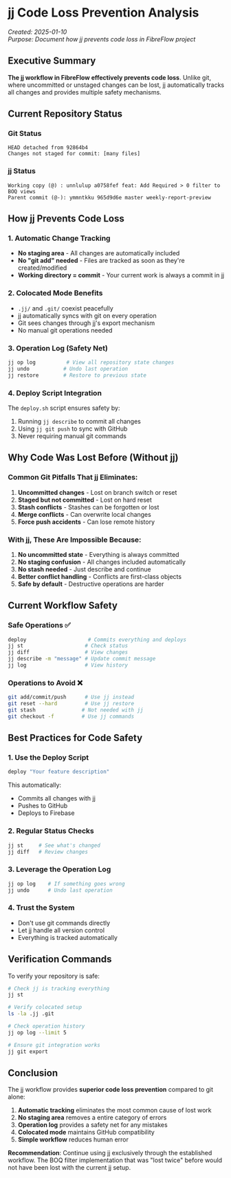 # jj Code Loss Prevention Analysis

*Created: 2025-01-10*  
*Purpose: Document how jj prevents code loss in FibreFlow project*

## Executive Summary

**The jj workflow in FibreFlow effectively prevents code loss**. Unlike git, where uncommitted or unstaged changes can be lost, jj automatically tracks all changes and provides multiple safety mechanisms.

## Current Repository Status

### Git Status
```
HEAD detached from 92864b4
Changes not staged for commit: [many files]
```

### jj Status
```
Working copy (@) : unnlulup a0758fef feat: Add Required > 0 filter to BOQ views
Parent commit (@-): ymmntkku 965d9d6e master weekly-report-preview
```

## How jj Prevents Code Loss

### 1. **Automatic Change Tracking**
- **No staging area** - All changes are automatically included
- **No "git add" needed** - Files are tracked as soon as they're created/modified
- **Working directory = commit** - Your current work is always a commit in jj

### 2. **Colocated Mode Benefits**
- `.jj/` and `.git/` coexist peacefully
- jj automatically syncs with git on every operation
- Git sees changes through jj's export mechanism
- No manual git operations needed

### 3. **Operation Log (Safety Net)**
```bash
jj op log          # View all repository state changes
jj undo           # Undo last operation
jj restore        # Restore to previous state
```

### 4. **Deploy Script Integration**
The `deploy.sh` script ensures safety by:
1. Running `jj describe` to commit all changes
2. Using `jj git push` to sync with GitHub
3. Never requiring manual git commands

## Why Code Was Lost Before (Without jj)

### Common Git Pitfalls That jj Eliminates:
1. **Uncommitted changes** - Lost on branch switch or reset
2. **Staged but not committed** - Lost on hard reset
3. **Stash conflicts** - Stashes can be forgotten or lost
4. **Merge conflicts** - Can overwrite local changes
5. **Force push accidents** - Can lose remote history

### With jj, These Are Impossible Because:
1. **No uncommitted state** - Everything is always committed
2. **No staging confusion** - All changes included automatically
3. **No stash needed** - Just describe and continue
4. **Better conflict handling** - Conflicts are first-class objects
5. **Safe by default** - Destructive operations are harder

## Current Workflow Safety

### Safe Operations ✅
```bash
deploy                    # Commits everything and deploys
jj st                    # Check status
jj diff                  # View changes
jj describe -m "message" # Update commit message
jj log                   # View history
```

### Operations to Avoid ❌
```bash
git add/commit/push      # Use jj instead
git reset --hard         # Use jj restore
git stash               # Not needed with jj
git checkout -f         # Use jj commands
```

## Best Practices for Code Safety

### 1. **Use the Deploy Script**
```bash
deploy "Your feature description"
```
This automatically:
- Commits all changes with jj
- Pushes to GitHub
- Deploys to Firebase

### 2. **Regular Status Checks**
```bash
jj st     # See what's changed
jj diff   # Review changes
```

### 3. **Leverage the Operation Log**
```bash
jj op log    # If something goes wrong
jj undo      # Undo last operation
```

### 4. **Trust the System**
- Don't use git commands directly
- Let jj handle all version control
- Everything is tracked automatically

## Verification Commands

To verify your repository is safe:

```bash
# Check jj is tracking everything
jj st

# Verify colocated setup
ls -la .jj .git

# Check operation history
jj op log --limit 5

# Ensure git integration works
jj git export
```

## Conclusion

The jj workflow provides **superior code loss prevention** compared to git alone:

1. **Automatic tracking** eliminates the most common cause of lost work
2. **No staging area** removes a entire category of errors
3. **Operation log** provides a safety net for any mistakes
4. **Colocated mode** maintains GitHub compatibility
5. **Simple workflow** reduces human error

**Recommendation**: Continue using jj exclusively through the established workflow. The BOQ filter implementation that was "lost twice" before would not have been lost with the current jj setup.